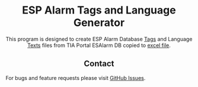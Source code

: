 # <div align="center">ESP Alarm Tags and Language Generator</div>

<div align="center">

<p>

This program is designed to create ESP Alarm Database [Tags](https://github.com/m-javed/ESPAlarmLanguage/blob/master/CSVExport/AlmTags.csv) and Language [Texts](https://github.com/m-javed/ESPAlarmLanguage/blob/master/CSVExport/AlmTexts.csv) files from TIA Portal ESAlarm DB copied to [excel file](https://github.com/m-javed/ESPAlarmLanguage/blob/master/Source/ESAlarms.xlsx).

</p>

</div>

## <div align="center">Contact</div>

For bugs and feature requests please visit [GitHub Issues](https://github.com/m-javed/ESPAlarmLanguage/issues).

<br>